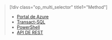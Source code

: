 > [!div class="op_multi_selector" title1="Method"]
> * [Portal de Azure](../articles/sql-database/sql-database-configure-firewall-settings.md)
> * [Transact-SQL](../articles/sql-database/sql-database-configure-firewall-settings-tsql.md)
> * [PowerShell](../articles/sql-database/sql-database-configure-firewall-settings-powershell.md)
> * [API DE REST](../articles/sql-database/sql-database-configure-firewall-settings-rest.md)
> 
> 



<!--HONumber=Jan17_HO3-->


